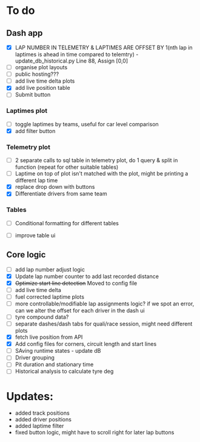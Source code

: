 # To do 

## Dash app 
  - [x] LAP NUMBER IN TELEMETRY & LAPTIMES ARE OFFSET BY 1(nth lap in laptimes is ahead in time compared to telemtry) - update_db_historical.py Line 88, Assign [0,0]
  - [ ] organise plot layouts
  - [ ] public hosting???
  - [ ] add live time delta plots 
  - [x] add live position table
  - [ ] Submit button
  
### Laptimes plot 
  - [ ] toggle laptimes by teams, useful for car level comparison
  - [x] add filter button 
### Telemetry plot 
  - [ ] 2 separate calls to sql table in telemetry plot, do 1 query & split in function (repeat for other suitable tables)
  - [ ] Laptime on top of plot isn't matched with the plot, might be printing a different lap time
  - [x] replace drop down with buttons 
  - [x] Differentiate drivers from same team 
### Tables 
  - [ ] Conditional formatting for different tables
  - [ ] improve table ui
  

## Core logic 
  - [ ] add lap number adjust logic
  - [x] Update lap number counter to add last recorded distance 
  - [x] ~~Optimize start line detection~~ Moved to config file
  - [ ] add live time delta
  - [ ] fuel corrected laptime plots
  - [ ] more controllable/modifiable lap assignments logic? if we spot an error, can we alter the offset for each driver in the dash ui
  - [ ] tyre compound data?
  - [ ] separate dashes/dash tabs for quali/race session, might need different plots 
  - [x] fetch live position from API 
  - [x] Add config files for corners, circuit length and start lines
  - [ ] SAving runtime states - update dB
  - [ ] Driver grouping 
  - [ ] Pit duration and stationary time
  - [ ] Historical analysis to calculate tyre deg

# Updates:

 - added track positions
 - added driver positions
 - added laptime filter
 - fixed button logic, might have to scroll right for later lap buttons

 
